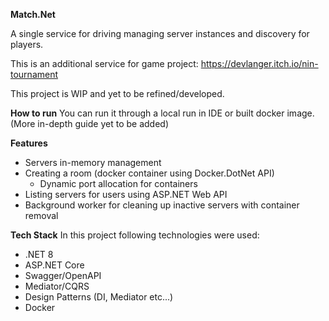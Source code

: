 **Match.Net**

A single service for driving managing server instances and discovery for players.

This is an additional service for game project: https://devlanger.itch.io/nin-tournament

This project is WIP and yet to be refined/developed.

**How to run**
You can run it through a local run in IDE or built docker image.
(More in-depth guide yet to be added)

**Features**
- Servers in-memory management
- Creating a room (docker container using Docker.DotNet API)
  - Dynamic port allocation for containers
- Listing servers for users using ASP.NET Web API
- Background worker for cleaning up inactive servers with container removal

**Tech Stack**
In this project following technologies were used:
- .NET 8
- ASP.NET Core
- Swagger/OpenAPI
- Mediator/CQRS
- Design Patterns (DI, Mediator etc...)
- Docker
